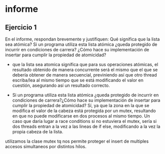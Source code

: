 # informe

## Ejercicio 1

En el informe, respondan brevemente y justifiquen: Qué significa que la lista sea atómica? Si un programa utiliza esta lista atómica ¿queda protegido de incurrir en condiciones de carrera? ¿Cómo hace su implementación de insertar para cumplir la propiedad de atomicidad?

- que la lista sea atomica significa que para sus operaciones atómicas, el resultado obtenido de manera concurrente será el mismo que el que se debería obtener de manera secuencial, previniendo así que otro thread escriba/lea al mismo tiempo que se está modificando el valor en cuestión, asegurando así un resultado correcto.

- Si un programa utiliza esta lista atómica ¿queda protegido de incurrir en condiciones de carrera?¿Cómo hace su implementación de insertar para cumplir la propiedad de atomicidad? Sí, ya que la zona en la que se modifica el valor de la cabeza está protegida por un mutex, resultando en que no puede modificarse en dos procesos al mismo tiempo. Un caso que daría lugar a race conditions si no estuviera el mutex, sería si dos threads entran a la vez a las lineas de if else, modificando a la vez la propia cabeza de la lista.

utilizamos la clase mutex tq nos permite proteger el insert de multiples accesos simultaneos por distintos hilos.




